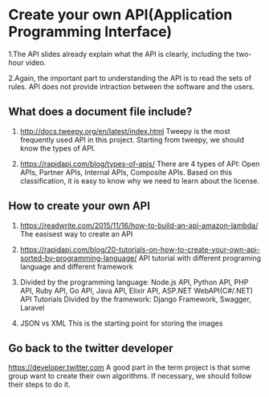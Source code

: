 Create your own API(Application Programming Interface)
====

1.The API slides already explain what the API is clearly, including the two-hour video.

2.Again, the important part to understanding the API is to read the sets of rules. API does not provide intraction between the software and the users.

What does a document file include?
----

1. http://docs.tweepy.org/en/latest/index.html
Tweepy is the most frequently used API in this project. Starting from tweepy, we should know the types of API. 

2. https://rapidapi.com/blog/types-of-apis/
There are 4 types of API: Open APIs, Partner APIs, Internal APIs, Composite APIs. Based on this classification, it is easy to know why we need to learn about the license.

How to create your own API
---

1. https://readwrite.com/2015/11/16/how-to-build-an-api-amazon-lambda/
The easisest way to create an API

2. https://rapidapi.com/blog/20-tutorials-on-how-to-create-your-own-api-sorted-by-programming-language/
API tutorial with different programing language and different framework

3. Divided by the programming language:
Node.js API, Python API, PHP API, Ruby API, Go API, Java API, Elixir API, ASP.NET WebAPI(C#/.NET) API Tutorials
Divided by the framework: Django Framework, Swagger, Laravel

4. JSON vs XML
This is the starting point for storing the images

Go back to the twitter developer
---
https://developer.twitter.com
A good part in the term project is that some group want to create their own algorithms. If necessary, we should follow their steps to do it.
